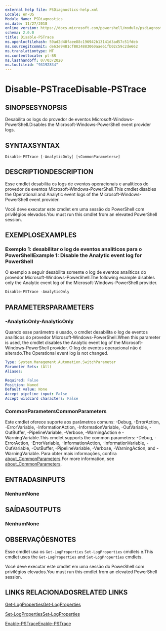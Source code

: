 ```yaml
---
external help file: PSDiagnostics-help.xml
Locale: en-US
Module Name: PSDiagnostics
ms.date: 11/27/2018
online version: https://docs.microsoft.com/powershell/module/psdiagnostics/disable-pstrace?view=powershell-7&WT.mc_id=ps-gethelp
schema: 2.0.0
title: Disable-PSTrace
ms.openlocfilehash: 50ad2d48faee88c196942b13141d3ad57c51fdeb
ms.sourcegitcommit: de63e9481cf8024883060aae61fb02c59c2de662
ms.translationtype: MT
ms.contentlocale: pt-BR
ms.lasthandoff: 07/03/2020
ms.locfileid: "93192834"
---
```

# <span data-ttu-id="efaa4-102">Disable-PSTrace</span><span class="sxs-lookup"><span data-stu-id="efaa4-102">Disable-PSTrace</span></span>

## <span data-ttu-id="efaa4-103">SINOPSE</span><span class="sxs-lookup"><span data-stu-id="efaa4-103">SYNOPSIS</span></span>
<span data-ttu-id="efaa4-104">Desabilita os logs do provedor de eventos Microsoft-Windows-PowerShell.</span><span class="sxs-lookup"><span data-stu-id="efaa4-104">Disables the Microsoft-Windows-PowerShell event provider logs.</span></span>

## <span data-ttu-id="efaa4-105">SYNTAX</span><span class="sxs-lookup"><span data-stu-id="efaa4-105">SYNTAX</span></span>

```
Disable-PSTrace [-AnalyticOnly] [<CommonParameters>]
```

## <span data-ttu-id="efaa4-106">DESCRIPTION</span><span class="sxs-lookup"><span data-stu-id="efaa4-106">DESCRIPTION</span></span>

<span data-ttu-id="efaa4-107">Esse cmdlet desabilita os logs de eventos operacionais e analíticos do provedor de eventos Microsoft-Windows-PowerShell.</span><span class="sxs-lookup"><span data-stu-id="efaa4-107">This cmdlet disables the Operational and Analytic event logs of the Microsoft-Windows-PowerShell event provider.</span></span>

<span data-ttu-id="efaa4-108">Você deve executar este cmdlet em uma sessão do PowerShell com privilégios elevados.</span><span class="sxs-lookup"><span data-stu-id="efaa4-108">You must run this cmdlet from an elevated PowerShell session.</span></span>

## <span data-ttu-id="efaa4-109">EXEMPLOS</span><span class="sxs-lookup"><span data-stu-id="efaa4-109">EXAMPLES</span></span>

### <span data-ttu-id="efaa4-110">Exemplo 1: desabilitar o log de eventos analíticos para o PowerShell</span><span class="sxs-lookup"><span data-stu-id="efaa4-110">Example 1: Disable the Analytic event log for PowerShell</span></span>

<span data-ttu-id="efaa4-111">O exemplo a seguir desabilita somente o log de eventos analíticos do provedor Microsoft-Windows-PowerShell.</span><span class="sxs-lookup"><span data-stu-id="efaa4-111">The following example disables only the Analytic event log of the Microsoft-Windows-PowerShell provider.</span></span>

```powershell
Disable-PSTrace -AnalyticOnly
```

## <span data-ttu-id="efaa4-112">PARAMETERS</span><span class="sxs-lookup"><span data-stu-id="efaa4-112">PARAMETERS</span></span>

### <span data-ttu-id="efaa4-113">-AnalyticOnly</span><span class="sxs-lookup"><span data-stu-id="efaa4-113">-AnalyticOnly</span></span>

<span data-ttu-id="efaa4-114">Quando esse parâmetro é usado, o cmdlet desabilita o log de eventos analíticos do provedor Microsoft-Windows-PowerShell.</span><span class="sxs-lookup"><span data-stu-id="efaa4-114">When this parameter is used, the cmdlet disables the Analytic event log of the Microsoft-Windows-PowerShell provider.</span></span> <span data-ttu-id="efaa4-115">O log de eventos operacional não é alterado.</span><span class="sxs-lookup"><span data-stu-id="efaa4-115">The Operational event log is not changed.</span></span>

```yaml
Type: System.Management.Automation.SwitchParameter
Parameter Sets: (All)
Aliases:

Required: False
Position: Named
Default value: None
Accept pipeline input: False
Accept wildcard characters: False
```

### <span data-ttu-id="efaa4-116">CommonParameters</span><span class="sxs-lookup"><span data-stu-id="efaa4-116">CommonParameters</span></span>
<span data-ttu-id="efaa4-117">Este cmdlet oferece suporte aos parâmetros comuns: -Debug, -ErrorAction, -ErrorVariable, -InformationAction, -InformationVariable, -OutVariable, -OutBuffer, -PipelineVariable, -Verbose, -WarningAction e -WarningVariable.</span><span class="sxs-lookup"><span data-stu-id="efaa4-117">This cmdlet supports the common parameters: -Debug, -ErrorAction, -ErrorVariable, -InformationAction, -InformationVariable, -OutVariable, -OutBuffer, -PipelineVariable, -Verbose, -WarningAction, and -WarningVariable.</span></span> <span data-ttu-id="efaa4-118">Para obter mais informações, confira [about_CommonParameters](http://go.microsoft.com/fwlink/?LinkID=113216).</span><span class="sxs-lookup"><span data-stu-id="efaa4-118">For more information, see [about_CommonParameters](http://go.microsoft.com/fwlink/?LinkID=113216).</span></span>

## <span data-ttu-id="efaa4-119">ENTRADAS</span><span class="sxs-lookup"><span data-stu-id="efaa4-119">INPUTS</span></span>

### <span data-ttu-id="efaa4-120">Nenhum</span><span class="sxs-lookup"><span data-stu-id="efaa4-120">None</span></span>

## <span data-ttu-id="efaa4-121">SAÍDAS</span><span class="sxs-lookup"><span data-stu-id="efaa4-121">OUTPUTS</span></span>

### <span data-ttu-id="efaa4-122">Nenhum</span><span class="sxs-lookup"><span data-stu-id="efaa4-122">None</span></span>

## <span data-ttu-id="efaa4-123">OBSERVAÇÕES</span><span class="sxs-lookup"><span data-stu-id="efaa4-123">NOTES</span></span>

<span data-ttu-id="efaa4-124">Esse cmdlet usa os `Get-LogProperties` `Set-LogProperties` cmdlets e.</span><span class="sxs-lookup"><span data-stu-id="efaa4-124">This cmdlet uses the `Get-LogProperties` and `Set-LogProperties` cmdlets.</span></span>

<span data-ttu-id="efaa4-125">Você deve executar este cmdlet em uma sessão do PowerShell com privilégios elevados.</span><span class="sxs-lookup"><span data-stu-id="efaa4-125">You must run this cmdlet from an elevated PowerShell session.</span></span>

## <span data-ttu-id="efaa4-126">LINKS RELACIONADOS</span><span class="sxs-lookup"><span data-stu-id="efaa4-126">RELATED LINKS</span></span>

[<span data-ttu-id="efaa4-127">Get-LogProperties</span><span class="sxs-lookup"><span data-stu-id="efaa4-127">Get-LogProperties</span></span>](Get-LogProperties.md)

[<span data-ttu-id="efaa4-128">Set-LogProperties</span><span class="sxs-lookup"><span data-stu-id="efaa4-128">Set-LogProperties</span></span>](Set-LogProperties.md)

[<span data-ttu-id="efaa4-129">Enable-PSTrace</span><span class="sxs-lookup"><span data-stu-id="efaa4-129">Enable-PSTrace</span></span>](Enable-PSTrace.md)
